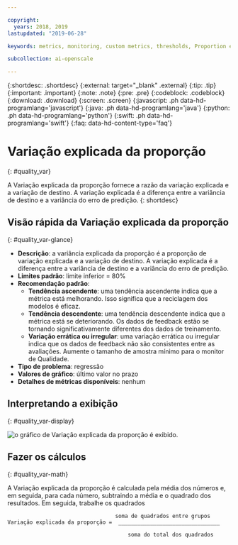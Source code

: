 ```yaml
---

copyright:
  years: 2018, 2019
lastupdated: "2019-06-28"

keywords: metrics, monitoring, custom metrics, thresholds, Proportion explained variance

subcollection: ai-openscale

---
```


{:shortdesc: .shortdesc}
{:external: target="_blank" .external}
{:tip: .tip}
{:important: .important}
{:note: .note}
{:pre: .pre}
{:codeblock: .codeblock}
{:download: .download}
{:screen: .screen}
{:javascript: .ph data-hd-programlang='javascript'}
{:java: .ph data-hd-programlang='java'}
{:python: .ph data-hd-programlang='python'}
{:swift: .ph data-hd-programlang='swift'}
{:faq: data-hd-content-type='faq'}

# Variação explicada da proporção
{: #quality_var}

A Variação explicada da proporção fornece a razão da variação explicada e a variação de destino. A variação explicada é a diferença entre a variância de destino e a variância do erro de predição.
{: shortdesc}

## Visão rápida da Variação explicada da proporção
{: #quality_var-glance}

- **Descrição**: a variância explicada da proporção é a proporção de variação explicada e a variação de destino. A variação explicada é a diferença entre a variância de destino e a variância do erro de predição.
- **Limites padrão**: limite inferior = 80%
- **Recomendação padrão**:
   - **Tendência ascendente**: uma tendência ascendente indica que a métrica está melhorando. Isso significa que a reciclagem dos modelos é eficaz.
   - **Tendência descendente**: uma tendência descendente indica que a métrica está se deteriorando. Os dados de feedback estão se tornando significativamente diferentes dos dados de treinamento.
   - **Variação errática ou irregular**: uma variação errática ou irregular indica que os dados de feedback não são consistentes entre as avaliações. Aumente o tamanho de amostra mínimo para o monitor de Qualidade.
- **Tipo de problema**: regressão
- **Valores de gráfico**: último valor no prazo
- **Detalhes de métricas disponíveis**: nenhum

## Interpretando a exibição
{: #quality_var-display}

![o gráfico de Variação explicada da proporção é exibido.](images/xxxx.png)

## Fazer os cálculos
{: #quality_var-math}

A Variação explicada da proporção é calculada pela média dos números e, em seguida, para cada número, subtraindo a média e o quadrado dos resultados. Em seguida, trabalhe os quadrados

```
                                  soma de quadrados entre grupos
Variação explicada da proporção =  ________________________________

                                      soma do total dos quadrados
```
